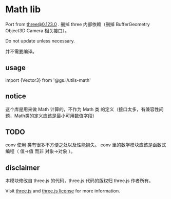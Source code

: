 # Math lib

Port from three@0.123.0 . 删掉 three 内部依赖（删掉 BufferGeometry Object3D Camera 相关接口）。

Do not update unless necessary.

并不需要编译。

## usage

import {Vector3} from '@gs.i/utils-math'

## notice

这个库是用来做 Math 计算的，不作为 Math 类 的定义（接口太多，有兼容性问题，Math类的定义应该是最小可用数值字段）

## TODO

conv 使用 类有很多不方便之处以及性能损失。 conv 里的数学模块应该是函数式编程（ 值->值 而非 对象->对象 ）。

## disclaimer

本模块修改自 three.js 的代码，three.js 代码的版权归 three.js 作者所有。

Visit [three.js](https://github.com/mrdoob/three.js) and [three.js license](https://github.com/mrdoob/three.js/blob/dev/LICENSE) for more information.